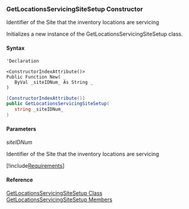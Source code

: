 ﻿### GetLocationsServicingSiteSetup Constructor

Identifier of the Site that the inventory locations are servicing

Initializes a new instance of the GetLocationsServicingSiteSetup class.

#### Syntax

```vbnet
'Declaration

<ConstructorIndexAttribute()>
Public Function New( _
   ByVal _siteIDNum_ As String _
)
```

```csharp
[ConstructorIndexAttribute()]
public GetLocationsServicingSiteSetup( 
   string _siteIDNum_
)
```

#### Parameters

_siteIDNum_

Identifier of the Site that the inventory locations are servicing

[!include[Requirements](../partials/requirements.md)]

#### Reference

[GetLocationsServicingSiteSetup Class](FChoice.Toolkits.Clarify~FChoice.Toolkits.Clarify.Logistics.GetLocationsServicingSiteSetup.md)  
[GetLocationsServicingSiteSetup Members](FChoice.Toolkits.Clarify~FChoice.Toolkits.Clarify.Logistics.GetLocationsServicingSiteSetup_members.md)